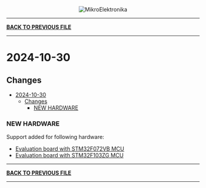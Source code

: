 <p align="center">
  <img src="http://www.mikroe.com/img/designs/beta/logo_small.png?raw=true" alt="MikroElektronika"/>
</p>

---

**[BACK TO PREVIOUS FILE](../changelog.md)**

---

# 2024-10-30

## Changes

- [2024-10-30](#2024-10-30)
  - [Changes](#changes)
    - [NEW HARDWARE](#new-hardware)

### NEW HARDWARE

Support added for following hardware:

+ [Evaluation board with STM32F072VB MCU](https://www.st.com/content/st_com/en/products/evaluation-tools/product-evaluation-tools/mcu-mpu-eval-tools/stm32-mcu-mpu-eval-tools/stm32-eval-boards/stm32072b-eval.html)
+ [Evaluation board with STM32F103ZG MCU](https://www.st.com/content/st_com/en/products/evaluation-tools/product-evaluation-tools/mcu-mpu-eval-tools/stm32-mcu-mpu-eval-tools/stm32-eval-boards/stm3210e-eval.html)

---

**[BACK TO PREVIOUS FILE](../changelog.md)**

---
